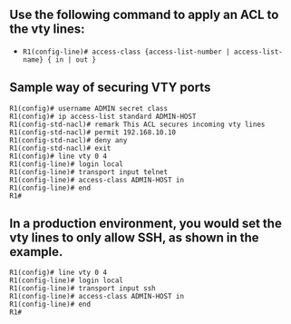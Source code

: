 <!-- Module 5: ACLs for IPv4 Configuration -->

<!--  5.3: Secure VTY Ports with a Standard IPv4 ACL -->

## Use the following command to apply an ACL to the vty lines:

- `R1(config-line)# access-class {access-list-number | access-list-name} { in | out } `

## Sample way of securing VTY ports

```
R1(config)# username ADMIN secret class
R1(config)# ip access-list standard ADMIN-HOST
R1(config-std-nacl)# remark This ACL secures incoming vty lines
R1(config-std-nacl)# permit 192.168.10.10
R1(config-std-nacl)# deny any
R1(config-std-nacl)# exit
R1(config)# line vty 0 4
R1(config-line)# login local
R1(config-line)# transport input telnet
R1(config-line)# access-class ADMIN-HOST in
R1(config-line)# end
R1#
```

## In a production environment, you would set the vty lines to only allow SSH, as shown in the example.

```
R1(config)# line vty 0 4
R1(config-line)# login local
R1(config-line)# transport input ssh
R1(config-line)# access-class ADMIN-HOST in
R1(config-line)# end
R1#
```

